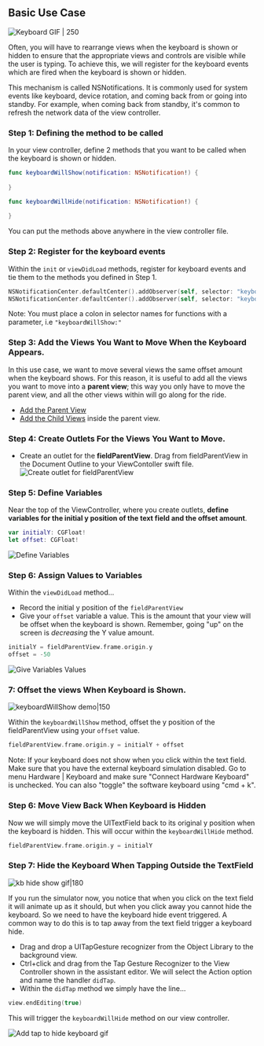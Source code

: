 
## Basic Use Case
![Keyboard GIF | 250](http://i.imgur.com/bQsqmhT.gif)

Often, you will have to rearrange views when the keyboard is shown or hidden to ensure that the appropriate views and controls are visible while the user is typing. To achieve this, we will register for the keyboard events which are fired when the keyboard is shown or hidden.

This mechanism is called NSNotifications. It is commonly used for system events like keyboard, device rotation, and coming back from or going into standby. For example, when coming back from standby, it's common to refresh the network data of the view controller.

### Step 1: Defining the method to be called

In your view controller, define 2 methods that you want to be called when the keyboard is shown or hidden.

```swift
func keyboardWillShow(notification: NSNotification!) {
        
}

func keyboardWillHide(notification: NSNotification!) {
        
}
```

You can put the methods above anywhere in the view controller file.

### Step 2: Register for the keyboard events

Within the `init` or `viewDidLoad` methods, register for keyboard events and tie them to the methods you defined in Step 1.  

```swift
NSNotificationCenter.defaultCenter().addObserver(self, selector: "keyboardWillShow:", name: UIKeyboardWillShowNotification, object: nil)
NSNotificationCenter.defaultCenter().addObserver(self, selector: "keyboardWillHide:", name: UIKeyboardWillHideNotification, object: nil)
```

Note: You must place a colon in selector names for functions with a parameter, i.e ``"keyboardWillShow:"``

### Step 3: Add the Views You Want to Move When the Keyboard Appears.

In this use case, we want to move several views the same offset amount when the keyboard shows. For this reason, it is useful to add all the views you want to move into a **parent view**; this way you only have to move the parent view, and all the other views within will go along for the ride.

- [Add the Parent View](https://guides.codepath.com/ios/Creating-Nested-Views#step-1-add-the-parent-view)
- [Add the Child Views](https://guides.codepath.com/ios/Creating-Nested-Views#step-2-nest-the-child-views) inside the parent view.

### Step 4: Create Outlets For the Views You Want to Move.

- Create an outlet for the **fieldParentView**. Drag from fieldParentView in the Document Outline to your ViewContoller swift file.  
![Create outlet for fieldParentView](http://i.imgur.com/maYqgkO.gif)

### Step 5: Define Variables

Near the top of the ViewController, where you create outlets, **define variables for the initial y position of the text field and the offset amount**.

```swift
var initialY: CGFloat!
let offset: CGFloat!
```  

![Define Variables](http://i.imgur.com/1kLmcGm.gif)

### Step 6: Assign Values to Variables
Within the ```viewDidLoad``` method... 
- Record the initial y position of the `fieldParentView`
- Give your `offset` variable a value. This is the amount that your view will be offset when the keyboard is shown. Remember, going "up" on the screen is *decreasing*  the Y value amount. 

```swift
initialY = fieldParentView.frame.origin.y
offset = -50
```

![Give Variables Values](http://i.imgur.com/3oWcRjI.gif)

### 7: Offset the views When Keyboard is Shown.

![keyboardWillShow demo|150](http://i.imgur.com/MjPaRct.gif)

Within the `keyboardWillShow` method, offset the y position of the fieldParentView using your `offset` value.

```swift
fieldParentView.frame.origin.y = initialY + offset
```

Note: If your keyboard does not show when you click within the text field. Make sure that you have the external keyboard simulation disabled. Go to menu Hardware | Keyboard and make sure "Connect Hardware Keyboard" is unchecked. You can also "toggle" the software keyboard using "cmd + k".

### Step 6: Move View Back When Keyboard is Hidden

Now we will simply move the UITextField back to its original y position when the keyboard is hidden. This will occur within the ```keyboardWillHide``` method.

```swift
fieldParentView.frame.origin.y = initialY 
```

### Step 7: Hide the Keyboard When Tapping Outside the TextField

![kb hide show gif|180](http://i.imgur.com/pyaO52E.gif)  

If you run the simulator now, you notice that when you click on the text field it will animate up as it should, but when you click away you cannot hide the keyboard. So we need to have the keyboard hide event triggered. A common way to do this is to tap away from the text field trigger a keyboard hide. 

- Drag and drop a UITapGesture recognizer from the Object Library to the background view. 
- Ctrl+click and drag from the Tap Gesture Recognizer to the View Controller shown in the assistant editor. We will select the Action option and name the handler ```didTap```. 
- Within the ```didTap``` method we simply have the line...

```swift
view.endEditing(true)
```
This will trigger the ```keyboardWillHide``` method on our view controller.  
  
![Add tap to hide keyboard gif](http://i.imgur.com/P3JrdNq.gif)  